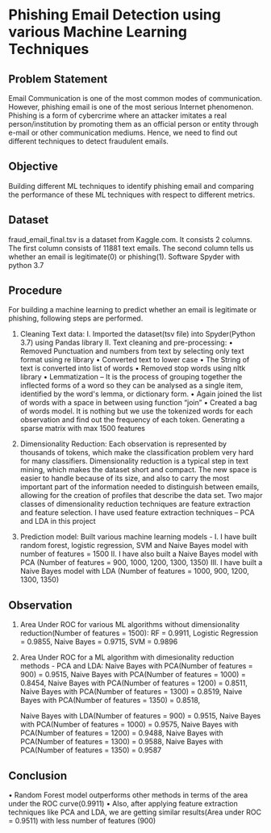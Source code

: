 # Phishing Email Detection using various Machine Learning Techniques
## Problem Statement
Email Communication is one of the most common modes of communication. However,
phishing email is one of the most serious Internet phenomenon. Phishing is a form of cybercrime where an attacker imitates a real person/institution by promoting them as an official person or entity through e-mail or other communication mediums. Hence, we need to find out different techniques to detect fraudulent emails.

## Objective
Building different ML techniques to identify phishing email and comparing the performance of these ML techniques with respect to different metrics.

## Dataset
fraud_email_final.tsv is a dataset from Kaggle.com. It consists 2 columns.  The first column consists of 11881 text emails. The second column tells us whether an email is legitimate(0) or phishing(1).
Software
Spyder with python 3.7
## Procedure
For building a machine learning to predict whether an email is legitimate or phishing, following steps are performed.
1.	Cleaning Text data:
I.	Imported the dataset(tsv file) into Spyder(Python 3.7) using Pandas library
II.	Text cleaning and pre-processing:
•	Removed Punctuation and numbers from text by selecting only text format using re library
•	Converted text to lower case
•	The String of text is converted into list of words
•	Removed stop words using nltk library
•	Lemmatization – It is the process of grouping together the inflected forms of a word so they can be analysed as a single item, identified by the word's lemma, or dictionary form.
•	Again joined the list of words with a space in between using function “join”
•	Created a bag of words model. It is nothing but we use the tokenized words for each observation and find out the frequency of each token. Generating a sparse matrix with max 1500 features


2.	Dimensionality Reduction:
Each observation is represented by thousands of tokens, which make the classification problem very hard for many classifiers. Dimensionality reduction is a typical step in text mining, which makes the dataset short and compact. The new space is easier to handle because of its size, and also to carry the most important part of the information needed to distinguish between emails, allowing for the creation of profiles that describe the data set. Two major classes of dimensionality reduction techniques are feature extraction and feature selection. I have used feature extraction techniques – PCA and LDA in this project
3.	Prediction model: Built various machine learning models - 
    I. I have built random forest, logistic regression, SVM and Naive Bayes model with number of features = 1500
    II. I have also built a Naive Bayes model with PCA (Number of features = 900, 1000, 1200, 1300, 1350)
    III. I have built a Naive Bayes model with LDA (Number of features = 1000, 900, 1200, 1300, 1350)

## Observation
1.	Area Under ROC for various ML algorithms without dimensionality reduction(Number of features = 1500):
    RF = 0.9911,
    Logistic Regression = 0.9855,
    Naive Bayes = 0.9715,
    SVM = 0.9896
                      
2.	Area Under ROC for a ML algorithm with dimesionality reduction methods - PCA and LDA:
    Naive Bayes with PCA(Number of features = 900) = 0.9515,
    Naive Bayes with PCA(Number of features = 1000) = 0.8454,
    Naive Bayes with PCA(Number of features = 1200) = 0.8511,
    Naive Bayes with PCA(Number of features = 1300) = 0.8519,
    Naive Bayes with PCA(Number of features = 1350) = 0.8518,
    
    Naive Bayes with LDA(Number of features = 900) = 0.9515,
    Naive Bayes with PCA(Number of features = 1000) = 0.9575,
    Naive Bayes with PCA(Number of features = 1200) = 0.9488,
    Naive Bayes with PCA(Number of features = 1300) = 0.9588,
    Naive Bayes with PCA(Number of features = 1350) = 0.9587 
                         

## Conclusion
•	Random Forest model outperforms other methods in terms of the area under the ROC curve(0.9911) 
•	Also, after applying feature extraction techniques like PCA and LDA, we are getting similar results(Area under ROC = 0.9511) with less number of features (900)
